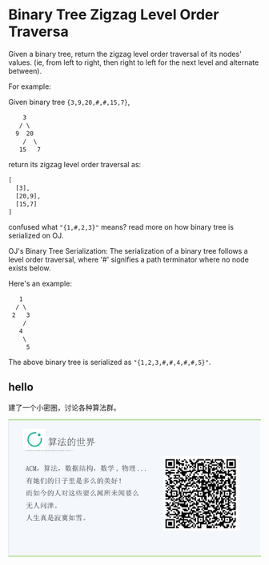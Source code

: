 # Binary Tree Zigzag Level Order Traversa

Given a binary tree, return the zigzag level order traversal of its nodes' values. (ie, from left to right, then right to left for the next level and alternate between).  

For example:  

Given binary tree `{3,9,20,#,#,15,7}`,  

```
    3
   / \
  9  20
    /  \
   15   7
```

return its zigzag level order traversal as:  

```
[
  [3],
  [20,9],
  [15,7]
]
```

confused what `"{1,#,2,3}"` means?  read more on how binary tree is serialized on OJ.


OJ's Binary Tree Serialization:
The serialization of a binary tree follows a level order traversal, where '#' signifies a path terminator where no node exists below.

Here's an example:

```
   1
  / \
 2   3
    /
   4
    \
     5
```

The above binary tree is serialized as `"{1,2,3,#,#,4,#,#,5}"`.  


## hello

建了一个小密圈，讨论各种算法群。  

![小密圈](/images/suanfa_xiaomiquan.jpg)

